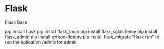 # Flask
 Flask Base

pip install flask
pip install flask_login
pip install flask_sqlalchemy
pip install flask_admin
pip install python-dotenv
pip install flask_migrate
"flask run" to run the aplication
/admin for admin
